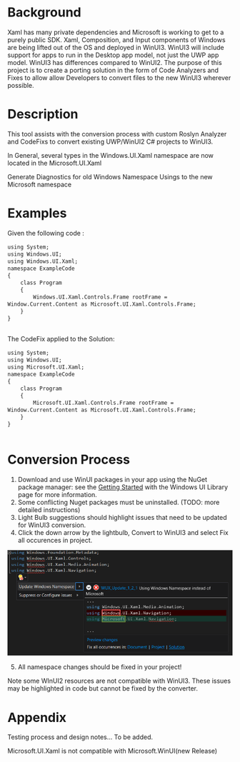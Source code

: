 <!-- The purpose of this spec is to describe a new feature and
its APIs that make up a new feature in WinUI. -->

<!-- There are two audiences for the spec. The first are people
that want to evaluate and give feedback on the API, as part of
the submission process.  When it's complete
it will be incorporated into the public documentation at
docs.microsoft.com (http://docs.microsoft.com/uwp/toolkits/winui/).
Hopefully we'll be able to copy it mostly verbatim.
So the second audience is everyone that reads there to learn how
and why to use this API. -->


# Background
<!-- Use this section to provide background context for the new API(s) 
in this spec. -->
Xaml has many private dependencies and Microsoft is working to get to a purely public SDK. Xaml, Composition, and Input components of Windows are being lifted out of the OS and deployed in WinUI3. WinUI3 will include support for apps to run in the Desktop app model, not just the UWP app model.
WinUI3 has differences compared to WinUI2. The purpose of this project is to create a porting solution in the form of Code Analyzers and Fixes to allow allow Developers to convert files to the new WinUI3 wherever possible.

<!-- This section and the appendix are the only sections that likely
do not get copied to docs.microsoft.com; they're just an aid to reading this spec. -->

<!-- If you're modifying an existing API, included a link here to the
existing page(s) -->

<!-- For example, this section is a place to explain why you're adding this API rather than
modifying an existing API. -->

<!-- For example, this is a place to provide a brief explanation of some dependent
area, just explanation enough to understand this new API, rather than telling
the reader "go read 100 pages of background information posted at ...". -->


# Description
<!-- Use this section to provide a brief description of the feature.
For an example, see the introduction to the PasswordBox control 
(http://docs.microsoft.com/windows/uwp/design/controls-and-patterns/password-box). -->
This tool assists with the conversion process with custom Roslyn Analyzer and CodeFixs to convert existing UWP/WinUI2 C# projects to WinUI3.

In General, several types in the Windows.UI.Xaml namespace 
are now located in the Microsoft.UI.Xaml

Generate Diagnostics for old Windows Namespace Usings to the new Microsoft namespace


# Examples
<!-- Use this section to explain the features of the API, showing
example code with each description. The general format is: 
  feature explanation,
  example code
  feature explanation,
  example code
  etc.-->
  
<!-- Code samples should be in C# and/or C++/WinRT -->

Given the following code :
```
using System;
using Windows.UI;
using Windows.UI.Xaml;
namespace ExampleCode
{
    class Program
    {
        Windows.UI.Xaml.Controls.Frame rootFrame = Window.Current.Content as Microsoft.UI.Xaml.Controls.Frame;
    }
}
            
```

The CodeFix applied to the Solution:
```
using System;
using Windows.UI;
using Microsoft.UI.Xaml;
namespace ExampleCode
{
    class Program
    {
        Microsoft.UI.Xaml.Controls.Frame rootFrame = Window.Current.Content as Microsoft.UI.Xaml.Controls.Frame;
    }
}
            
```


# Conversion Process
<!-- Explanation and guidance on how to use the converter that doesn't fit into the Examples section. -->

1. Download and use WinUI packages in your app using the NuGet package manager: see the [Getting Started](https://docs.microsoft.com/uwp/toolkits/winui/getting-started) with the Windows UI Library page for more information.
2. Some conflicting Nuget packages must be uninstalled. (TODO: more detailed instructions)
3. Light Bulb suggestions should highlight issues that need to be updated for WinUI3 conversion. 
4. Click the down arrow by the lightbulb, Convert to WinUI3 and select Fix all occurences in project. 

![Visual Studio Lightbulb Suggestion](./assets/img1.png#thumb)

5. All namespace changes should be fixed in your project!

Note some WInUI2 resources are not compatible with WinUI3. These issues may be highlighted in code but cannot be fixed by the converter. 

# Appendix
<!-- Anything else that you want to write down for posterity, but 
that isn't necessary to understand the purpose and usage of the API.
For example, implementation details. -->
Testing process and design notes... To be added. 

Microsoft.UI.Xaml is not compatible with Microsoft.WinUI(new Release)






<style>
img[src*="#thumb"] {
   margin-left:3%;
   width:50%;
   height:auto;
}
</style>